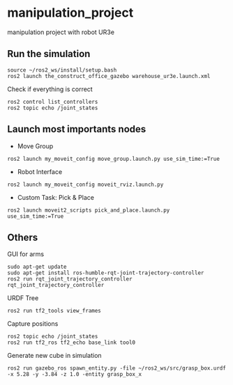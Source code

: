 # manipulation_project
manipulation project with robot UR3e

## Run the simulation
```
source ~/ros2_ws/install/setup.bash
ros2 launch the_construct_office_gazebo warehouse_ur3e.launch.xml
```
Check if everything is correct
```
ros2 control list_controllers
ros2 topic echo /joint_states
```

## Launch most importants nodes
+ Move Group
```
ros2 launch my_moveit_config move_group.launch.py use_sim_time:=True
```
+ Robot Interface 
```
ros2 launch my_moveit_config moveit_rviz.launch.py
```
+ Custom Task: Pick & Place
```
ros2 launch moveit2_scripts pick_and_place.launch.py use_sim_time:=True
```

## Others
GUI for arms
```
sudo apt-get update
sudo apt-get install ros-humble-rqt-joint-trajectory-controller
ros2 run rqt_joint_trajectory_controller rqt_joint_trajectory_controller
```
URDF Tree 
```
ros2 run tf2_tools view_frames
```
Capture positions
```
ros2 topic echo /joint_states
ros2 run tf2_ros tf2_echo base_link tool0
```
Generate new cube in simulation
```
ros2 run gazebo_ros spawn_entity.py -file ~/ros2_ws/src/grasp_box.urdf -x 5.28 -y -3.84 -z 1.0 -entity grasp_box_x
```